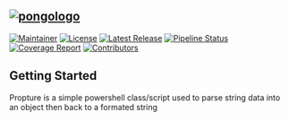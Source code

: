 [![pongologo](./propture-logo.svg)](https://gitlab.snowlab.tk/powershell/propture/-/blob/main/propture-logo.svg)
--
[![Maintainer](https://img.shields.io/badge/Maintainer-snoonx-blue??&stype=flat&logo=Personio&logoColor=blue)](https://gitlab.snowlab.tk/snoonx)
[![License](https://img.shields.io/gitlab/license/43?gitlab_url=https%3a%2f%2fgitlab.snowlab.tk&logo=unlicense)](https://gitlab.snowlab.tk/powershell/propture/-/blob/main/LICENSE)
[![Latest Release](https://gitlab.snowlab.tk/powershell/propture/-/badges/release.svg)](https://gitlab.snowlab.tk/powershell/propture/-/releases) 
[![Pipeline Status](https://gitlab.snowlab.tk/powershell/propture/badges/main/pipeline.svg)](https://gitlab.snowlab.tk/powershell/propture/-/commits/main) 
[![Coverage Report](https://gitlab.snowlab.tk/powershell/propture/badgesmain/coverage.svg)](https://gitlab.snowlab.tk/powershell/propture/-/commits/main)
[![Contributors](https://img.shields.io/gitlab/contributors/powershell/propture?gitlab_url=https%3a%2f%2fgitlab.snowlab.tk)](https://gitlab.snowlab.tk/powershell/propture/activity)

## Getting Started
Propture is a simple powershell class/script used to parse string data into an object then back to a formated string
